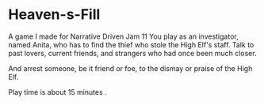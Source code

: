 # Heaven-s-Fill
A game I made for Narrative Driven Jam 11
You play as an investigator, named Anita, who has to find the thief who stole the High Elf's staff. Talk to past lovers, current friends, and strangers who had once been much closer. 

And arrest someone, be it friend or foe, to the dismay or praise of the High Elf. 

Play time is about 15 minutes .
